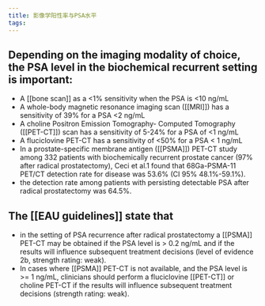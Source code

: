 ```yaml
---
title: 影像学阳性率与PSA水平
tags:
---
```


## Depending on the imaging modality of choice, the PSA level in the biochemical recurrent setting is important:
* A [[bone scan]] as a <1% sensitivity when the PSA is <10 ng/mL
* A whole-body magnetic resonance imaging scan ([[MRI]]) has a sensitivity of 39% for a PSA <2 ng/mL
* A choline Positron Emission Tomography- Computed Tomography ([[PET-CT]]) scan has a sensitivity of 5-24%  for a PSA of <1 ng/mL
* A fluciclovine PET-CT has a sensitivity of <50% for a PSA < 1 ng/mL
* In a prostate-specific membrane antigen ([[PSMA]]) PET-CT study among 332 patients with biochemically recurrent prostate cancer (97% after radical prostatectomy), Ceci et al.1 found that 68Ga-PSMA-11 PET/CT detection rate for disease was 53.6% (CI 95% 48.1%-59.1%).
* the detection rate among patients with persisting detectable PSA after radical prostatectomy was 64.5%.
## The [[EAU guidelines]] state that

* in the setting of PSA recurrence after radical prostatectomy a [[PSMA]] PET-CT may be obtained if the PSA level is > 0.2 ng/mL and if the results will influence subsequent treatment decisions (level of evidence 2b, strength rating: weak).
* In cases where [[PSMA]] PET-CT is not available, and the PSA level is >= 1 ng/mL, clinicians should perform a fluciclovine [[PET-CT]] or choline PET-CT if the results will influence subsequent treatment decisions (strength rating: weak).

